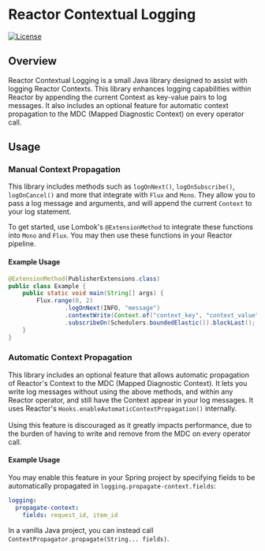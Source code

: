 # Reactor Contextual Logging

[![License](https://img.shields.io/badge/License-Apache_2.0-blue.svg)](https://opensource.org/licenses/Apache-2.0)

## Overview

Reactor Contextual Logging is a small Java library designed to assist with logging Reactor Contexts. This library enhances logging capabilities within Reactor by appending the current Context as key-value pairs to log messages. It also includes an optional feature for automatic context propagation to the MDC (Mapped Diagnostic Context) on every operator call.

## Usage

### Manual Context Propagation
This library includes methods such as `logOnNext()`, `logOnSubscribe()`, `logOnCancel()` and more that integrate with `Flux` and `Mono`.
They allow you to pass a log message and arguments, and will append the current `Context` to your log statement. 

To get started, use Lombok's `@ExtensionMethod` to integrate these functions into `Mono` and `Flux`. You may then use these functions in your Reactor pipeline. 

#### Example Usage
```java
@ExtensionMethod(PublisherExtensions.class)
public class Example {
    public static void main(String[] args) {
        Flux.range(0, 2)
                .logOnNext(INFO, "message")
                .contextWrite(Context.of("context_key", "context_value"))
                .subscribeOn(Schedulers.boundedElastic()).blockLast();
    }
}
```

### Automatic Context Propagation
This library includes an optional feature that allows automatic propagation of Reactor's Context to the MDC (Mapped Diagnostic Context). It lets you write log messages without using the above methods, and within any Reactor operator, and still have the Context appear in your log messages.
It uses Reactor's `Hooks.enableAutomaticContextPropagation()` internally.
\
\
Using this feature is discouraged as it greatly impacts performance, due to the burden of having to write and remove from the MDC on every operator call. 

#### Example Usage
You may enable this feature in your Spring project by specifying fields to be automatically propagated in `logging.propagate-context.fields`: 
```yaml
logging:
  propagate-context:
    fields: request_id, item_id
```

In a vanilla Java project, you can instead call `ContextPropagator.propagate(String... fields)`. 
